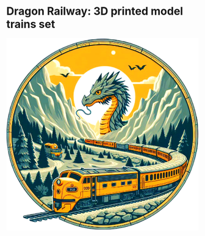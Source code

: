 # Dragon Railway: 3D printed model trains set

![Official Dragon Railway Logo](photos/dragon-railway-logo.png)